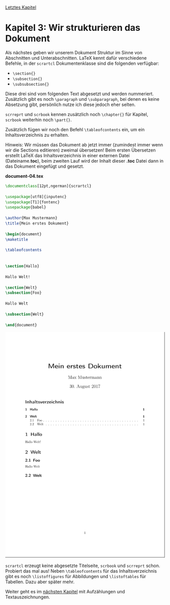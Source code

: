 [Letztes Kapitel](Kapitel2.md)

# Kapitel 3: Wir strukturieren das Dokument

Als nächstes geben wir unserem Dokument Struktur im Sinne von Abschnitten und Unterabschnitten. LaTeX kennt dafür verschiedene Befehle, in der `scrartcl` Dokumentenklasse sind die folgenden verfügbar:

* `\section{}`
* `\subsection{}`
* `\subsubsection{}`

Diese drei sind vom folgenden Text abgesetzt und werden nummeriert. Zusätzlich gibt es noch `\paragraph` und `\subparagraph`, bei denen es keine Absetzung gibt, persönlich nutze ich diese jedoch eher selten.

`scrreprt` und `scrbook` kennen zusätzlich noch `\chapter{}` für Kapitel, `scrbook` weiterhin noch `\part{}`.

Zusätzlich fügen wir noch den Befehl `\tableofcontents` ein, um ein Inhaltsverzeichnis zu erhalten.

Hinweis: Wir müssen das Dokument ab jetzt immer (zumindest immer wenn wir die Sections editieren) zweimal übersetzen! Beim ersten Übersetzen erstellt LaTeX das Inhaltsverzeichnis in einer externen Datei (Dateiname.**toc**), beim zweiten Lauf wird der Inhalt dieser **.toc** Datei dann in das Dokument eingefügt und gesetzt.

**document-04.tex**

```latex
\documentclass[12pt,ngerman]{scrartcl}

\usepackage[utf8]{inputenc}
\usepackage[T1]{fontenc}
\usepackage{babel}

\author{Max Mustermann}
\title{Mein erstes Dokument}

\begin{document}
\maketitle

\tableofcontents


\section{Hallo}

Hallo Welt!

\section{Welt}
\subsection{Foo}

Hallo Welt

\subsection{Welt}

\end{document}
```

![document-04.png](./code/document-04.png)

`scrartcl` erzeugt keine abgesetzte Titelseite, `scrbook` und `scrreprt` schon. Probiert das mal aus! Neben `\tableofcontents` für das Inhaltsverzeichnis gibt es noch `\listoffigures` für Abbildungen und `\listoftables` für Tabellen. Dazu aber später mehr.

Weiter geht es im [nächsten Kapitel](Kapitel4.md) mit Aufzählungen und Textauszeichnungen.
